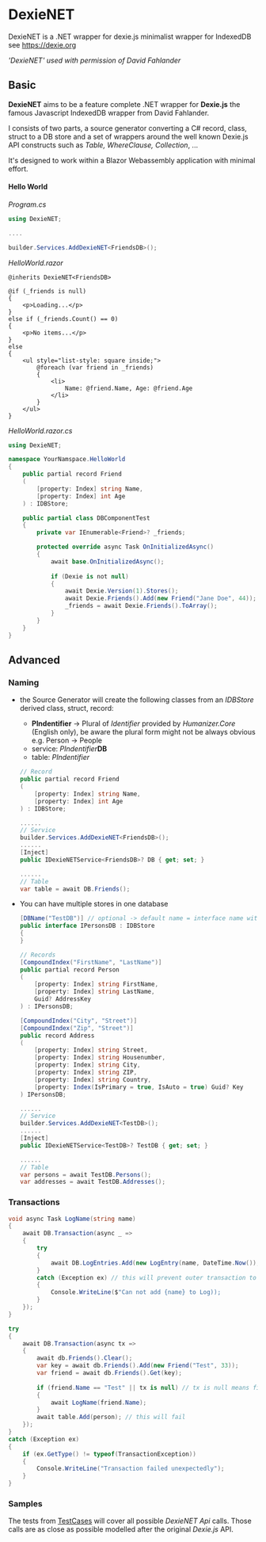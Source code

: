 DexieNET
========

DexieNET is a .NET wrapper for dexie.js minimalist wrapper for IndexedDB see https://dexie.org

*'DexieNET' used with permission of David Fahlander*

##  Basic

**DexieNET** aims to be a feature complete .NET wrapper for **Dexie.js** the famous Javascript IndexedDB wrapper from David Fahlander.

I consists of two parts, a source generator converting  a C# record, class, struct to a DB store and a set of wrappers around the well known Dexie.js API constructs such as *Table, WhereClause, Collection*, ...

It's designed to work within a Blazor Webassembly application with minimal effort. 

#### Hello World

*Program.cs*

```c#
using DexieNET;

....

builder.Services.AddDexieNET<FriendsDB>();
```

*HelloWorld.razor*

```razor
@inherits DexieNET<FriendsDB>

@if (_friends is null)
{
	<p>Loading...</p>
}
else if (_friends.Count() == 0)
{
	<p>No items...</p>
}
else
{
	<ul style="list-style: square inside;">
		@foreach (var friend in _friends)
		{
			<li>
				Name: @friend.Name, Age: @friend.Age
			</li>
		}
	</ul>
}
```

*HelloWorld.razor.cs*

```c#
using DexieNET;

namespace YourNamspace.HelloWorld 
{
	public partial record Friend
	(
		[property: Index] string Name,
		[property: Index] int Age
	) : IDBStore;

	public partial class DBComponentTest
	{
		private var IEnumerable<Friend>? _friends;

		protected override async Task OnInitializedAsync()
		{
			await base.OnInitializedAsync();
			
			if (Dexie is not null)
			{
				await Dexie.Version(1).Stores();
				await Dexie.Friends().Add(new Friend("Jane Doe", 44));
				_friends = await Dexie.Friends().ToArray();
			}
		}
	}
}

```

## Advanced

### Naming

- the Source Generator will create the following classes from an *IDBStore* derived class, struct, record:
	- **PIndentifier** -> Plural of *Identifier* provided by *Humanizer.Core* (English only), be aware the plural form might not be always obvious e.g. Person -> People
	- service: *PIndentifier***DB**
	- table: *PIndentifier*
	
    ```c#
    // Record
    public partial record Friend
    (
        [property: Index] string Name,
        [property: Index] int Age
    ) : IDBStore;

    ......
    // Service
    builder.Services.AddDexieNET<FriendsDB>();
    ......
    [Inject]
    public IDexieNETService<FriendsDB>? DB { get; set; }

    ......
    // Table
    var table = await DB.Friends();
    ```
		
- You can have multiple stores in one database
	
	```c#
	[DBName("TestDB")] // optional -> default name = interface name without leading 'I' -> PersonsDB
	public interface IPersonsDB : IDBStore
	{
	}

	// Records
	[CompoundIndex("FirstName", "LastName")]
	public partial record Person
	(
		[property: Index] string FirstName,
		[property: Index] string LastName,
		Guid? AddressKey
	) : IPersonsDB;

	[CompoundIndex("City", "Street")]
	[CompoundIndex("Zip", "Street")]
	public record Address
	(
		[property: Index] string Street,
		[property: Index] string Housenumber,
		[property: Index] string City,
		[property: Index] string ZIP,
		[property: Index] string Country,
		[property: Index(IsPrimary = true, IsAuto = true) Guid? Key
	) IPersonsDB;

	......
	// Service
	builder.Services.AddDexieNET<TestDB>();
	......
	[Inject]
	public IDexieNETService<TestDB>? TestDB { get; set; }

	......
	// Table
	var persons = await TestDB.Persons();
	var addresses = await TestDB.Addresses();
	```

### Transactions

```c#
void async Task LogName(string name)
{
	await DB.Transaction(async _ =>
	{
		try
		{
			await DB.LogEntries.Add(new LogEntry(name, DateTime.Now());
		}
		catch (Exception ex) // this will prevent outer transaction to abort even when nested transaction failed
		{
			Console.WriteLine($"Can not add {name} to Log));
		}
	});
}

try
{
	await DB.Transaction(async tx =>
	{
		await db.Friends().Clear();
		var key = await db.Friends().Add(new Friend("Test", 33));
		var friend = await db.Friends().Get(key);
		
		if (friend.Name == "Test" || tx is null) // tx is null means first pass of transaction where table names are collected
		{
			await LogName(friend.Name);
		}
		await table.Add(person); // this will fail
	});
}
catch (Exception ex)
{
	if (ex.GetType() != typeof(TransactionException))
	{
		Console.WriteLine("Transaction failed unexpectedly");
	}
}
```

### Samples

The tests from [TestCases](DexieNETTest/TestBase/Test/TestCases) will cover all possible *DexieNET Api* calls. Those calls are as close as possible modelled after the original *Dexie.js* API.